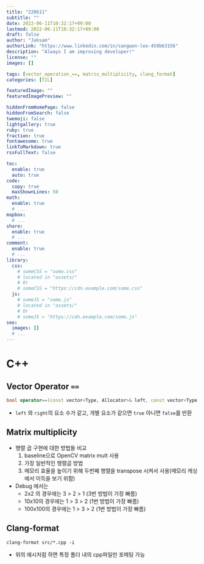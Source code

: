 ```yaml
---
title: "220611"
subtitle: ""
date: 2022-06-11T10:32:17+09:00
lastmod: 2022-06-11T10:32:17+09:00
draft: false
author: "Jaksam"
authorLink: "https://www.linkedin.com/in/sangwon-lee-459b63156"
description: "Always I am improving developer!"
license: ""
images: []

tags: [vector_operation_==, matrix_multiplicity, clang_format]
categories: [TIL]

featuredImage: ""
featuredImagePreview: ""

hiddenFromHomePage: false
hiddenFromSearch: false
twemoji: false
lightgallery: true
ruby: true
fraction: true
fontawesome: true
linkToMarkdown: true
rssFullText: false

toc:
  enable: true
  auto: true
code:
  copy: true
  maxShownLines: 50
math:
  enable: true
  # ...
mapbox:
  # ...
share:
  enable: true
  # ...
comment:
  enable: true
  # ...
library:
  css:
    # someCSS = "some.css"
    # located in "assets/"
    # Or
    # someCSS = "https://cdn.example.com/some.css"
  js:
    # someJS = "some.js"
    # located in "assets/"
    # Or
    # someJS = "https://cdn.example.com/some.js"
seo:
  images: []
  # ...
---
```


<!--more-->
# C++
## Vector Operator `==`
```cpp
bool operator==(const vector<Type, Allocator>& left, const vector<Type, Allocator>& right);
```
* `left` 와 `right`의 요소 수가 같고, 개별 요소가 같으면 `true` 아니면 `false`를 반환
## Matrix multiplicity
* 행렬 곱 구현에 대한 방법들 비교
    1. baseline으로 OpenCV matrix mult 사용
    2. 가장 일반적인 행렬곱 방법
    3. 메모리 효율을 높이기 위해 두번째 행렬을 transpose 시켜서 사용(메모리 캐싱에서 이득을 보기 위함)
* Debug 에서는 
	* 2x2 의 경우에는 3 > 2 > 1 (3번 방법이 가장 빠름)
	* 10x10의 경우에는 1 > 3 > 2 (1번 방법이 가장 빠름)
	* 100x100의 경우에는 1 > 3 > 2 (1번 방법이 가장 빠름)
## Clang-format
```terminal
clang-format src/*.cpp -i
```
* 위의 예시처럼 하면 특정 폴더 내의 cpp파일만 포메팅 가능
